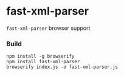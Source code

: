 # fast-xml-parser

`fast-xml-parser` browser support

### Build
```
npm install -g browserify
npm install fast-xml-parser
browserify index.js -o fast-xml-parser.js
```